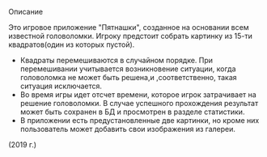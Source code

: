Описание

Это игровое приложение "Пятнашки", созданное на основании всем известной головоломки. Игроку предстоит собрать картинку из 15-ти квадратов(один из которых пустой). 
- Квадраты перемешиваются в случайном порядке. При перемешивании учитывается возникновение ситуации, когда головоломка не может быть решена,и ,соответственно, 
такая ситуация исключается. 
- Во время игры идет отсчет времени, которое игрок затрачивает на решение головоломки. В случае успешного прохождения результат может быть сохранен в БД и 
просмотрен в разделе статистики.
- В приложении есть предустановленные две картинки, но кроме них пользователь может добавить свои изображения из галереи.

(2019 г.)
